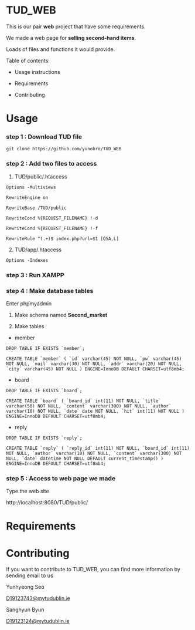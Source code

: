 TUD_WEB
=============

This is our pair **web** project that have some requirements.

We made a web page for **selling second-hand items**.

Loads of files and functions it would provide.

Table of contents:

* Usage instructions

* Requirements

* Contributing



Usage
=============
### step 1 : Download TUD file

```git clone https://github.com/yunobro/TUD_WEB```

### step 2 : Add two files to access

1. TUD/public/.htaccess 

```Options -Multiviews``` 

```RewriteEngine on```

```RewriteBase /TUD/public```

```RewriteCond %{REQUEST_FILENAME} !-d```

```RewriteCond %{REQUEST_FILENAME} !-f```

```RewriteRule ^(.+)$ index.php?url=$1 [QSA,L]```

2. TUD/app/.htaccess

```Options -Indexes```



### step 3 : Run XAMPP


### step 4 : Make database tables

Enter phpmyadmin

1. Make schema named **Second_market**

2. Make tables

* member

```DROP TABLE IF EXISTS `member`;```

```CREATE TABLE `member` ( `id` varchar(45) NOT NULL, `pw` varchar(45) NOT NULL, `mail` varchar(30) NOT NULL, `addr` varchar(20) NOT NULL, `city` varchar(45) NOT NULL ) ENGINE=InnoDB DEFAULT CHARSET=utf8mb4;```

* board

```DROP TABLE IF EXISTS `board`;```

```CREATE TABLE `board` ( `board_id` int(11) NOT NULL, `title` varchar(50) NOT NULL, `content` varchar(300) NOT NULL, `author` varchar(10) NOT NULL, `date` date NOT NULL, `hit` int(11) NOT NULL ) ENGINE=InnoDB DEFAULT CHARSET=utf8mb4;```

* reply

```DROP TABLE IF EXISTS `reply`;```

```CREATE TABLE `reply` ( `reply_id` int(11) NOT NULL, `board_id` int(11) NOT NULL, `author` varchar(10) NOT NULL, `content` varchar(300) NOT NULL, `date` datetime NOT NULL DEFAULT current_timestamp() ) ENGINE=InnoDB DEFAULT CHARSET=utf8mb4;```

### step 5 : Access to web page we made

Type the web site 

http://localhost:8080/TUD/public/

Requirements
=============


Contributing
=============

If you want to contribute to TUD_WEB, you can find more information by sending email to us

Yunhyeong Seo

D19123743@mytudublin.ie

Sanghyun Byun

D19123124@mytudublin.ie
